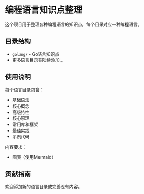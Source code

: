 # 编程语言知识点整理

这个项目用于整理各种编程语言的知识点，每个目录对应一种编程语言。

## 目录结构

- `golang/` - Go语言知识点
- 更多语言目录将陆续添加...

## 使用说明

每个语言目录包含：
- 基础语法
- 核心概念
- 高级特性
- 核心原理
- 常用库和框架
- 最佳实践
- 示例代码

内容要求：
- 图表（使用Mermaid）


## 贡献指南

欢迎添加新的语言目录或完善现有内容。
